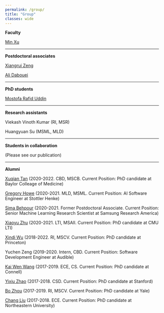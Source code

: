 ```yaml
---
permalink: /group/
title: "Group"
classes: wide
---
```


**Faculty**

[Min Xu](https://xulabs.github.io/min-xu)

---

**Postdoctoral associates**

[Xiangrui Zeng](https://scholar.google.com/citations?user=8gQLySoAAAAJ&view_op=list_works&sortby=pubdate)

[Ali Dabouei](https://alldbi.github.io)

---

**PhD students**

[Mostofa Rafid Uddin](https://duranrafid.github.io)

---

**Research assistants**

Viekash Vinoth Kumar (RI, MSR)

Huangyuan Su (MSML, MLD)

---

**Students in collaboration**

(Please see our publication)

---

**Alumni**

[Xuqian Tan](https://www.linkedin.com/in/xuqian-tan-554a62119/) (2020-2022. CBD, MSCB. Current Position: PhD candidate at Baylor Colleage of Medicine)

[Gregory Howe](https://www.linkedin.com/in/gregory-howe-189506178) (2020-2021. MLD, MSML. Current Position: AI Software Engineer at Stottler Henke)

[Sima Behpour](https://www.linkedin.com/in/sima-behpour-95037713b) (2020-2021. Former Postdoctoral Associate. Current Position: Senior Machine Learning Research Scientist at Samsung Research America)

[Xiaoyu Zhu](https://www.linkedin.com/in/xiaoyuzhu3/) (2020-2021. LTI, MSAII. Current Position: PhD candidate at CMU LTI)

[Xindi Wu](https://www.linkedin.com/in/xindi-cindy-wu-3ba243111) (2018-2022. RI, MSCV. Current Position: PhD candidate at Princeton)

Yuchen Zeng (2019-2020. Intern, CBD. Current Position: Software Development Engineer at Audible)

[Kai Wen Wang](https://kaiwenw.github.io/) (2017-2019. ECE, CS. Current Position: PhD candidate at Connell)

[Yixiu Zhao](https://www.linkedin.com/in/yixiu-zhao-a00498128/) (2017-2018. CSD. Current Position: PhD candidate at Stanford)

[Bo Zhou](https://www.linkedin.com/in/bo-zhou-514177ab/) (2017-2019. RI, MSCV. Current Position: PhD candidate at Yale)  

[Chang Liu](https://sites.google.com/view/cliu5/home/) (2017-2018. ECE. Current Position: PhD candidate at Northeastern University)
